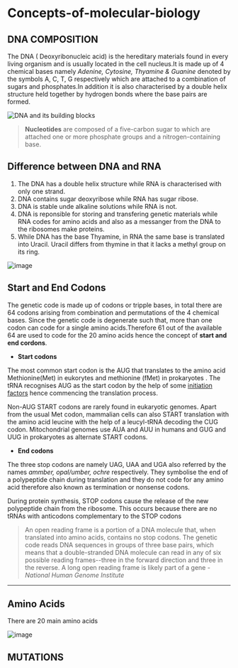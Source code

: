 # Concepts-of-molecular-biology
## DNA  COMPOSITION
The DNA ( Deoxyribonucleic acid) is the hereditary materials found in every living organism and is usually located in the cell nucleus.It is made up of 4 chemical bases namely *Adenine, Cytosine, Thyamine & Guanine* denoted by the symbols A, C, T, G respectively which are attached to a combination of sugars and phosphates.In addition it is also characterised by a double helix structure held together by hydrogen bonds where the base pairs are formed.

![DNA and its building blocks](https://www.ncbi.nlm.nih.gov/books/NBK26821/bin/ch4f3.jpg)
>  **Nucleotides** are composed of a five-carbon sugar to which are attached one or more phosphate groups and a nitrogen-containing base.

## Difference between DNA and RNA
1.  The DNA has a double helix structure while RNA is characterised with only one strand.
2.  DNA contains sugar deoxyribose while RNA has sugar ribose.
3.  DNA is stable unde alkaline solutions while RNA is not.
4.  DNA is reponsible for storing and transfering genetic materials while RNA codes for amino acids and also as a messanger from the DNA to the ribosomes make proteins.
5.  While DNA has the base Thyamine, in RNA the same base is translated into Uracil. Uracil differs from thymine in that it lacks a methyl group on its ring.

![image](https://www.thoughtco.com/thmb/YtZNHuQ8w0mVut52czgf_6PzR3w=/768x0/filters:no_upscale():max_bytes(150000):strip_icc():format(webp)/dna-versus-rna-608191_sketch_Final-54acdd8f8af04c73817e8811c32905fa.png)


## Start and End Codons
The genetic code is made up of codons or tripple bases, in total there are 64 codons arising from combination and permutations of the 4 chemical bases. Since the genetic code is degenerate such that, more than one codon can code for a single amino acids.Therefore 61 out of the available 64 are used to code for the 20 amino  acids hence the concept of **start and end cordons**.

* **Start codons**

The most common start codon is the AUG that translates to the amino acid Methionine(Met) in eukorytes and methionine (fMet) in prokaryotes . The tRNA recognises AUG as the start codon by the help of some [initiation factors](http://www.sbs.utexas.edu/herrin/bio344/lectures/lecturespdf/Background/gSection%206.pdf) hence commencing the translation process.

Non-AUG START codons are rarely found in eukaryotic genomes. Apart from the usual Met codon, mammalian cells can also START translation with the amino acid leucine with the help of a leucyl-tRNA decoding the CUG codon. Mitochondrial genomes use AUA and AUU in humans and GUG and UUG in prokaryotes as alternate START codons.

* **End codons**

The three stop codons are namely UAG, UAA and UGA also referred by the names *ammber, opal/umber, ochre* respectively. They symbolise the end of a polypeptide chain during translation and they do not code for any amino acid therefore also known as termination or nonsense codons.

During protein synthesis, STOP codons cause the release of the new polypeptide chain from the ribosome. This occurs because there are no tRNAs with anticodons complementary to the STOP codons

> An open reading frame is a portion of a DNA molecule that, when translated into amino acids, contains no stop codons. The genetic code reads DNA sequences in groups of three base pairs, which means that a double-stranded DNA molecule can read in any of six possible reading frames--three in the forward direction and three in the reverse. A long open reading frame is likely part of a gene - *National Human Genome Institute*






***
## Amino Acids
There are 20 main amino acids

![image](https://external-content.duckduckgo.com/iu/?u=https%3A%2F%2Fimages.sampletemplates.com%2Fwp-content%2Fuploads%2F2016%2F02%2FAmino-Acid-Chart-Single-Letter-Code.jpg&f=1&nofb=1)

## MUTATIONS
